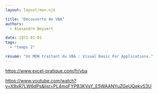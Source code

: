 ```yaml
---
layout: layout/mon.njk

title: "Découverte de VBA"
authors:
  - Alexandre Beyaert

date: 1971-01-01
tags: 
  - "temps 2"

résumé: "Un MON traitant du VBA : Visual Basic For Applications."
---
```

https://www.excel-pratique.com/fr/vba

https://www.youtube.com/watch?v=X9xR7LW6dPs&list=PL4moFYPB3KVsY_E5WAANYuZGeUQekvS3U